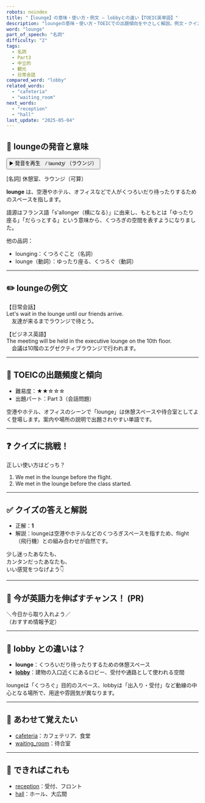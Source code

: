 ```yaml
---
robots: noindex
title: "【lounge】の意味・使い方・例文 ― lobbyとの違い【TOEIC英単語】"
description: "loungeの意味・使い方・TOEICでの出題傾向をやさしく解説。例文・クイズ付きでlobbyとの違いもわかりやすく学べます。"
word: "lounge"
part_of_speech: "名詞"
difficulty: "2"
tags:
  - 名詞
  - Part3
  - 中立的
  - 観光
  - 日常会話
compared_word: "lobby"
related_words:
  - "cafeteria"
  - "waiting_room"
next_words:
  - "reception"
  - "hall"
last_update: "2025-05-04"
---
```


## 🔰 loungeの発音と意味

<button class="play-audio" onclick="playTTS('lounge')">
  <span class="play-audio-main">
    ▶️ 発音を再生　/ˈlaʊndʒ/
  </span>
  <span class="play-audio-sub">
    （ラウンジ）
  </span>
</button>

[名詞] 休憩室、ラウンジ（可算）

**lounge** は、空港やホテル、オフィスなどで人がくつろいだり待ったりするためのスペースを指します。

語源はフランス語「s'allonger（横になる）」に由来し、もともとは「ゆったり座る」「だらっとする」という意味から、くつろぎの空間を表すようになりました。

他の品詞：  
- lounging：くつろぐこと（名詞）
- lounge（動詞）：ゆったり座る、くつろぐ（動詞）

---

## ✏️ loungeの例文

【日常会話】  
Let's wait in the lounge until our friends arrive.  
　友達が来るまでラウンジで待とう。

【ビジネス英語】  
The meeting will be held in the executive lounge on the 10th floor.  
　会議は10階のエグゼクティブラウンジで行われます。

---

## 🎯 TOEICの出題頻度と傾向

- 難易度：★★☆☆☆
- 出題パート：Part 3（会話問題）

空港やホテル、オフィスのシーンで「lounge」は休憩スペースや待合室としてよく登場します。案内や場所の説明で出題されやすい単語です。

---

## ❓ クイズに挑戦！

正しい使い方はどっち？

1. We met in the lounge before the flight.  
2. We met in the lounge before the class started.

---

## ✅ クイズの答えと解説

- 正解：**1**
- 解説：loungeは空港やホテルなどのくつろぎスペースを指すため、flight（飛行機）との組み合わせが自然です。

少し迷ったあなたも、  
カンタンだったあなたも、  
いい感覚をつなげよう👇️

---

## 🚀 今が英語力を伸ばすチャンス！ (PR)

<div class="info-center">
＼今日から取り入れよう／<br>  
（おすすめ情報予定）
</div>

---

## 🤔  lobby との違いは？

- **lounge**：くつろいだり待ったりするための休憩スペース
- **[lobby](/word/lobby/)**：建物の入口近くにあるロビー、受付や通路として使われる空間

loungeは「くつろぐ」目的のスペース、lobbyは「出入り・受付」など動線の中心となる場所で、用途や雰囲気が異なります。

---

## 🧩 あわせて覚えたい

- [cafeteria](/word/cafeteria/)：カフェテリア、食堂
- [waiting_room](/word/waiting_room/)：待合室

---

## 📖 できればこれも

- [reception](/word/reception/)：受付、フロント
- [hall](/word/hall/)：ホール、大広間

<!-- cvid: aid21_bid21 -->
